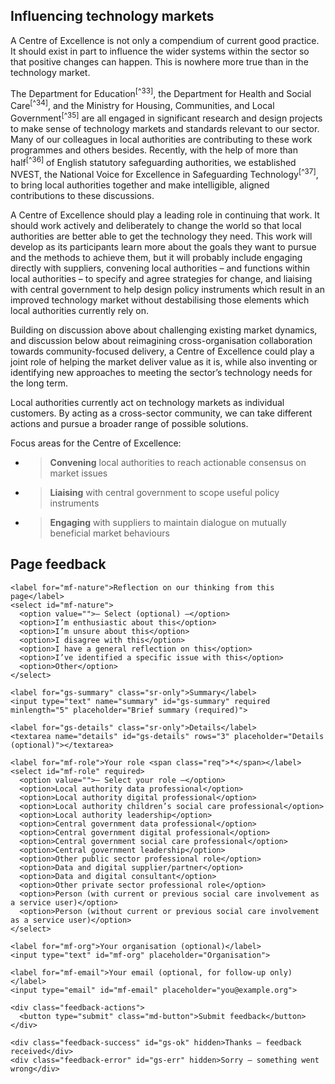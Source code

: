 ## Influencing technology markets

A Centre of Excellence is not only a compendium of current good practice. It should exist in part to influence the wider systems within the sector so that positive changes can happen. This is nowhere more true than in the technology market.

The Department for Education<sup>[^33]</sup>, the Department for Health and Social Care<sup>[^34]</sup>, and the Ministry for Housing, Communities, and Local Government<sup>[^35]</sup> are all engaged in significant research and design projects to make sense of technology markets and standards relevant to our sector. Many of our colleagues in local authorities are contributing to these work programmes and others besides. Recently, with the help of more than half<sup>[^36]</sup> of English statutory safeguarding authorities, we established NVEST, the National Voice for Excellence in Safeguarding Technology<sup>[^37]</sup>, to bring local authorities together and make intelligible, aligned contributions to these discussions.

A Centre of Excellence should play a leading role in continuing that work. It should work actively and deliberately to change the world so that local authorities are better able to get the technology they need. This work will develop as its participants learn more about the goals they want to pursue and the methods to achieve them, but it will probably include engaging directly with suppliers, convening local authorities – and functions within local authorities – to specify and agree strategies for change, and liaising with central government to help design policy instruments which result in an improved technology market without destabilising those elements which local authorities currently rely on.

Building on discussion above about challenging existing market dynamics, and discussion below about reimagining cross-organisation collaboration towards community-focused delivery, a Centre of Excellence could play a joint role of helping the market deliver value as it is, while also inventing or identifying new approaches to meeting the sector’s technology needs for the long term.

Local authorities currently act on technology markets as individual customers. By acting as a cross-sector community, we can take different actions and pursue a broader range of possible solutions.

Focus areas for the Centre of Excellence:

- > **Convening** local authorities to reach actionable consensus on market issues

- > **Liaising** with central government to scope useful policy instruments

- > **Engaging** with suppliers to maintain dialogue on mutually beneficial market behaviours



<!--- feedback form only below here -->


<div class="feedback-section feedback-compact" id="sheets">
  <h2>Page feedback</h2>
  <form id="gs-form">
    <input type="hidden" name="page" id="gs-page">
    <input type="text" name="hp_field" id="hp_field" style="display:none" tabindex="-1" autocomplete="off">

    <label for="mf-nature">Reflection on our thinking from this page</label>
    <select id="mf-nature">
      <option value="">— Select (optional) —</option>
      <option>I’m enthusiastic about this</option>
      <option>I’m unsure about this</option>
      <option>I disagree with this</option>
      <option>I have a general reflection on this</option>
      <option>I’ve identified a specific issue with this</option>
      <option>Other</option>
    </select>
    
    <label for="gs-summary" class="sr-only">Summary</label>
    <input type="text" name="summary" id="gs-summary" required minlength="5" placeholder="Brief summary (required)">

    <label for="gs-details" class="sr-only">Details</label>
    <textarea name="details" id="gs-details" rows="3" placeholder="Details (optional)"></textarea>

    <label for="mf-role">Your role <span class="req">*</span></label>
    <select id="mf-role" required>
      <option value="">— Select your role —</option>
      <option>Local authority data professional</option>
      <option>Local authority digital professional</option>
      <option>Local authority children’s social care professional</option>
      <option>Local authority leadership</option>
      <option>Central government data professional</option>
      <option>Central government digital professional</option>
      <option>Central government social care professional</option>
      <option>Central government leadership</option>
      <option>Other public sector professional role</option>
      <option>Data and digital supplier/partner</option>
      <option>Data and digital consultant</option>
      <option>Other private sector professional role</option>
      <option>Person (with current or previous social care involvement as a service user)</option>
      <option>Person (without current or previous social care involvement as a service user)</option>
    </select>

    <label for="mf-org">Your organisation (optional)</label>
    <input type="text" id="mf-org" placeholder="Organisation">

    <label for="mf-email">Your email (optional, for follow-up only)</label>
    <input type="email" id="mf-email" placeholder="you@example.org">

    <div class="feedback-actions">
      <button type="submit" class="md-button">Submit feedback</button>
    </div>

    <div class="feedback-success" id="gs-ok" hidden>Thanks — feedback received</div>
    <div class="feedback-error" id="gs-err" hidden>Sorry — something went wrong</div>
  </form>
</div>



